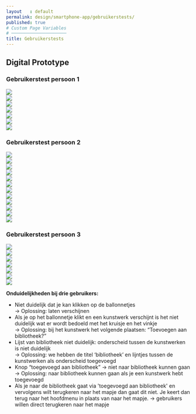 ```yaml
---
layout   : default
permalink: design/smartphone-app/gebruikerstests/
published: true
# Custom Page Variables
# ─────────────────────
title: Gebruikerstests
---
```


Digital Prototype
-----------------
### Gebruikerstest persoon 1

<div class="row">
    <div class="col-6 text-center"> 
        <img class="prototype_watch" src="{{ site.baseurl }}/assets/img/mama_mobile1.jpg">
    </div>
    <div class="col-6 text-center"> 
        <img class="prototype_watch" src="{{ site.baseurl }}/assets/img/mama_mobile2.jpg">
    </div>
    <div class="col-6 text-center"> 
        <img class="prototype_watch" src="{{ site.baseurl }}/assets/img/mama_mobile3.jpg">
    </div>
    <div class="col-6 text-center"> 
        <img class="prototype_watch" src="{{ site.baseurl }}/assets/img/mama_mobile7.jpg">
    </div>
    <div class="col-6 text-center"> 
        <img class="prototype_watch" src="{{ site.baseurl }}/assets/img/mama_mobile5.jpg">
    </div>
     <div class="col-6 text-center"> 
        <img class="prototype_watch" src="{{ site.baseurl }}/assets/img/mama_mobile4.jpg">
    </div>
    <div class="col-6 text-center"> 
        <img class="prototype_watch" src="{{ site.baseurl }}/assets/img/mama_mobile6.jpg">
    </div>
</div>

### Gebruikerstest persoon 2

<div class="row">
    <div class="col-6 text-center"> 
        <img class="prototype_watch" src="{{ site.baseurl }}/assets/img/papa_mobile.jpg">
    </div>
    <div class="col-6 text-center"> 
        <img class="prototype_watch" src="{{ site.baseurl }}/assets/img/papa_mobile11.jpg">
    </div>
    <div class="col-6 text-center"> 
        <img class="prototype_watch" src="{{ site.baseurl }}/assets/img/papa_mobile9.jpg">
    </div>
    <div class="col-6 text-center"> 
        <img class="prototype_watch" src="{{ site.baseurl }}/assets/img/papa_mobile1.jpg">
    </div>
    <div class="col-6 text-center"> 
        <img class="prototype_watch" src="{{ site.baseurl }}/assets/img/papa_mobile2.jpg">
    </div>
     <div class="col-6 text-center"> 
        <img class="prototype_watch" src="{{ site.baseurl }}/assets/img/papa_mobile3.jpg">
    </div>
    <div class="col-6 text-center"> 
        <img class="prototype_watch" src="{{ site.baseurl }}/assets/img/papa_mobile4.jpg">
    </div>
    <div class="col-6 text-center"> 
        <img class="prototype_watch" src="{{ site.baseurl }}/assets/img/papa_mobile6.jpg">
    </div>
    <div class="col-6 text-center"> 
        <img class="prototype_watch" src="{{ site.baseurl }}/assets/img/papa_mobile7.jpg">
    </div>
    <div class="col-6 text-center"> 
        <img class="prototype_watch" src="{{ site.baseurl }}/assets/img/papa_mobile5.jpg">
    </div>
    <div class="col-6 text-center"> 
        <img class="prototype_watch" src="{{ site.baseurl }}/assets/img/papa_mobile10.jpg">
    </div>
    <div class="col-6 text-center"> 
        <img class="prototype_watch" src="{{ site.baseurl }}/assets/img/papa_mobile8.jpg">
    </div>
</div>

### Gebruikerstest persoon 3

<div class="row">
    <div class="col-6 text-center"> 
        <img class="prototype_watch" src="{{ site.baseurl }}/assets/img/zus_mobile.jpg">
    </div>
    <div class="col-6 text-center"> 
        <img class="prototype_watch" src="{{ site.baseurl }}/assets/img/zus_mobile1.jpg">
    </div>
    <div class="col-6 text-center"> 
        <img class="prototype_watch" src="{{ site.baseurl }}/assets/img/zus_mobile2.jpg">
    </div>
    <div class="col-6 text-center"> 
        <img class="prototype_watch" src="{{ site.baseurl }}/assets/img/zus_mobile3.jpg">
    </div>
    <div class="col-6 text-center"> 
        <img class="prototype_watch" src="{{ site.baseurl }}/assets/img/zus_mobile4.jpg">
    </div>
     <div class="col-6 text-center"> 
        <img class="prototype_watch" src="{{ site.baseurl }}/assets/img/zus_mobile5.jpg">
    </div>
    <div class="col-6 text-center"> 
        <img class="prototype_watch" src="{{ site.baseurl }}/assets/img/zus_mobile6.jpg">
    </div>
</div>



**Onduidelijkheden bij drie gebruikers:**
- Niet duidelijk dat je kan klikken op de ballonnetjes  
→ Oplossing: laten verschijnen
- Als je op het ballonnetje klikt en een kunstwerk verschijnt is het niet duidelijk wat er wordt bedoeld met het kruisje en het vinkje  
→ Oplossing: bij het kunstwerk het volgende plaatsen: “Toevoegen aan bibliotheek?”
- Lijst van bibliotheek niet duidelijk: onderscheid tussen de kunstwerken is niet duidelijk  
→ Oplossing: we hebben de titel ‘bibliotheek’ en lijntjes tussen de kunstwerken als onderscheid toegevoegd
- Knop “toegevoegd aan bibliotheek” → niet naar bibliotheek kunnen gaan   
→ Oplossing: naar bibliotheek kunnen gaan als je een kunstwerk hebt toegevoegd 
- Als je naar de bibliotheek gaat via 'toegevoegd aan bibliotheek' en vervolgens wilt terugkeren naar het mapje dan gaat dit niet. Je keert dan terug naar het hoofdmenu in plaats van naar het mapje.
→ gebruikers willen direct terugkeren naar het mapje
